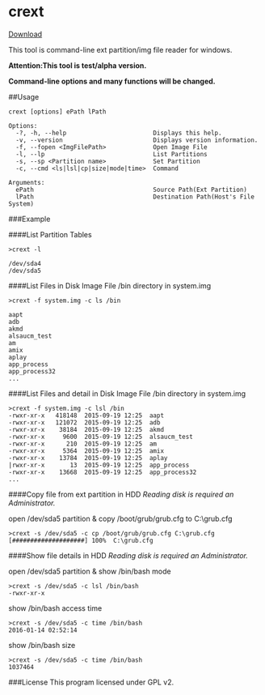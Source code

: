 # crext
[Download](https://github.com/yuk7/crext/releases/latest)

This tool is command-line ext partition/img file reader for windows.

**Attention:This tool is test/alpha version.**

**Command-line options and many functions will be changed.**

##Usage
```dos
crext [options] ePath lPath

Options:
  -?, -h, --help                        Displays this help.
  -v, --version                         Displays version information.
  -f, --fopen <ImgFilePath>             Open Image File
  -l, --lp                              List Partitions
  -s, --sp <Partition name>             Set Partition
  -c, --cmd <ls|lsl|cp|size|mode|time>  Command

Arguments:
  ePath                                 Source Path(Ext Partition)
  lPath                                 Destination Path(Host's File System)
```

###Example

####List Partition Tables
```dos
>crext -l

/dev/sda4
/dev/sda5
```

####List Files in Disk Image File
/bin directory in system.img
```dos
>crext -f system.img -c ls /bin

aapt
adb
akmd
alsaucm_test
am
amix
aplay
app_process
app_process32
...
```
####List Files and detail in Disk Image File
/bin directory in system.img
```dos
>crext -f system.img -c lsl /bin
-rwxr-xr-x   418148  2015-09-19 12:25  aapt
-rwxr-xr-x   121072  2015-09-19 12:25  adb
-rwxr-xr-x    38184  2015-09-19 12:25  akmd
-rwxr-xr-x     9600  2015-09-19 12:25  alsaucm_test
-rwxr-xr-x      210  2015-09-19 12:25  am
-rwxr-xr-x     5364  2015-09-19 12:25  amix
-rwxr-xr-x    13784  2015-09-19 12:25  aplay
|rwxr-xr-x       13  2015-09-19 12:25  app_process
-rwxr-xr-x    13668  2015-09-19 12:25  app_process32
...
```

####Copy file from ext partition in HDD
*Reading disk is required an Administrator.*

open /dev/sda5 partition & copy /boot/grub/grub.cfg to C:\grub.cfg
```dos
>crext -s /dev/sda5 -c cp /boot/grub/grub.cfg C:\grub.cfg
[####################] 100%  C:\grub.cfg
```

####Show file details in HDD
*Reading disk is required an Administrator.*

open /dev/sda5 partition & show /bin/bash mode
```dos
>crext -s /dev/sda5 -c lsl /bin/bash
-rwxr-xr-x
```

show /bin/bash access time
```dos
>crext -s /dev/sda5 -c time /bin/bash
2016-01-14 02:52:14
```

show /bin/bash size
```dos
>crext -s /dev/sda5 -c time /bin/bash
1037464
```



###License
This program licensed under GPL v2.
